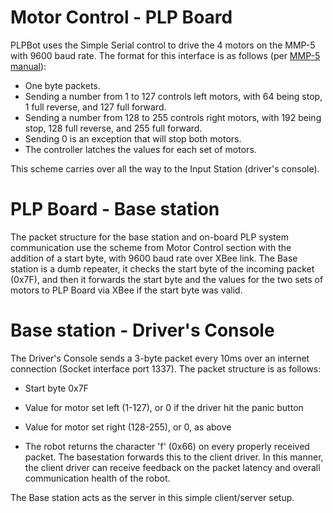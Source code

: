 # Motor Control - PLP Board #

PLPBot uses the Simple Serial control to drive the 4 motors on the MMP-5 with 9600 baud rate. The format for this interface is as follows (per [MMP-5 manual](http://www.themachinelab.com/mmp5/PDFs/MMP58User%20Guide%20NiCad.pdf)):

  * One byte packets.
  * Sending a number from 1 to 127 controls left motors, with 64 being stop, 1 full reverse, and 127 full forward.
  * Sending a number from 128 to 255 controls right motors, with 192 being stop, 128 full reverse, and 255 full forward.
  * Sending 0 is an exception that will stop both motors.
  * The controller latches the values for each set of motors.

This scheme carries over all the way to the Input Station (driver's console).

# PLP Board - Base station #

The packet structure for the base station and on-board PLP system communication use the scheme from Motor Control section with the addition of a start byte, with 9600 baud rate over XBee link. The Base station is a dumb repeater, it checks the start byte of the incoming packet (0x7F), and then it forwards the start byte and the values for the two sets of motors to PLP Board via XBee if the start byte was valid.

# Base station - Driver's Console #

The Driver's Console sends a 3-byte packet every 10ms over an internet connection (Socket interface port 1337). The packet structure is as follows:

  * Start byte 0x7F
  * Value for motor set left (1-127), or 0 if the driver hit the panic button
  * Value for motor set right (128-255), or 0, as above

  * The robot returns the character 'f' (0x66) on every properly received packet. The basestation forwards this to the client driver. In this manner, the client driver can receive feedback on the packet latency and overall communication health of the robot.

The Base station acts as the server in this simple client/server setup.